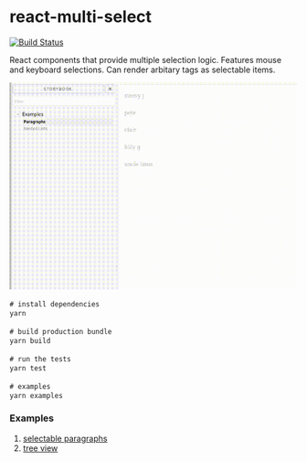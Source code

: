 # react-multi-select

[![Build Status](https://travis-ci.org/ChaosGroup/react-multi-select.svg?branch=master)](https://travis-ci.org/ChaosGroup/react-multi-select)

React components that provide multiple selection logic. Features mouse and keyboard selections. Can render arbitary tags as selectable items.

![quick example](./examples.gif)

```shell
# install dependencies
yarn

# build production bundle
yarn build

# run the tests
yarn test

# examples
yarn examples
```

### Examples
1. [selectable paragraphs](./examples/stories/selectable-paragraphs/index.jsx)
2. [tree view](./examples/stories/nested-lists/index.jsx)

